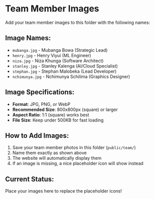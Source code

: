 # Team Member Images

Add your team member images to this folder with the following names:

## Image Names:

- `mubanga.jpg` - Mubanga Bowa (Strategic Lead)
- `henry.jpg` - Henry Viyui (ML Engineer)
- `niza.jpg` - Niza Khunga (Software Architect)
- `stanley.jpg` - Stanley Kalenga (AI/Cloud Specialist)
- `stephan.jpg` - Stephan Malobeka (Lead Developer)
- `nchimunya.jpg` - Nchimunya Schilima (Graphics Designer)

## Image Specifications:

- **Format**: JPG, PNG, or WebP
- **Recommended Size**: 800x800px (square) or larger
- **Aspect Ratio**: 1:1 (square) works best
- **File Size**: Keep under 500KB for fast loading

## How to Add Images:

1. Save your team member photos in this folder (`public/team/`)
2. Name them exactly as shown above
3. The website will automatically display them
4. If an image is missing, a nice placeholder icon will show instead

## Current Status:

Place your images here to replace the placeholder icons!
